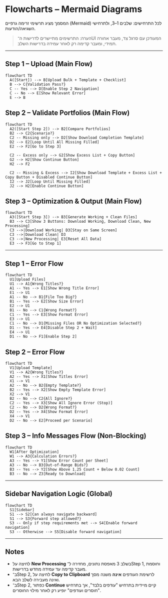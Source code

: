 # Flowcharts – Mermaid Diagrams

המסמך מציג תרשימי זרימה גרפיים (Mermaid) לכל התרחישים: שלבים 1–3, ולתרחישי השגיאה/הודעות.

> הערה: התרשימים מתיישרים לדרישות ה־UI המעודכן עם סרגל צד, מעבר אחורה תמידי, ומעבר קדימה רק לאחר עמידה בדרישות השלב.

---

## Step 1 – Upload (Main Flow)

```mermaid
flowchart TD
  A([Start]) --> B[Upload Bulk + Template + Checklist]
  B --> C{Validation Pass?}
  C -- Yes --> D[Enable Step 2 Navigation]
  C -- No --> E[Show Relevant Error]
  E --> B
```

## Step 2 – Validate Portfolios (Main Flow)

```mermaid
flowchart TD
  A2([Start Step 2]) --> B2[Compare Portfolios]
  B2 --> C2{Scenario?}
  C2 -- Missing only --> D2[Show Download Completion Template]
  D2 --> E2[Loop Until All Missing Filled]
  E2 --> F2[Go to Step 3]

  C2 -- Excess only --> G2[Show Excess List + Copy Button]
  G2 --> H2[Show Continue Button]
  H2 --> F2

  C2 -- Missing & Excess --> I2[Show Download Template + Excess List + Copy Button + Disabled Continue Button]
  I2 --> J2[Loop Until Missing Filled]
  J2 --> H2[Enable Continue Button]
```

## Step 3 – Optimization & Output (Main Flow)

```mermaid
flowchart TD
  A3([Start Step 3]) --> B3[Generate Working + Clean Files]
  B3 --> C3[Show 3 Buttons: Download Working, Download Clean, New Processing]
  C3 -->|Download Working| D3[Stay on Same Screen]
  C3 -->|Download Clean| D3
  C3 -->|New Processing| E3[Reset All Data]
  E3 --> F3[Go to Step 1]
```

---

## Step 1 – Error Flow

```mermaid
flowchart TD
  U1[Upload Files]
  U1 --> A1{Wrong Titles?}
  A1 -- Yes --> E1[Show Wrong Title Error]
  E1 --> U1
  A1 -- No --> B1{File Too Big?}
  B1 -- Yes --> E2[Show Size Error]
  E2 --> U1
  B1 -- No --> C1{Wrong Format?}
  C1 -- Yes --> E3[Show Format Error]
  E3 --> U1
  C1 -- No --> D1{Missing Files OR No Optimization Selected?}
  D1 -- Yes --> E4[Disable Step 2 + Wait]
  E4 --> U1
  D1 -- No --> F1[Enable Step 2]
```

## Step 2 – Error Flow

```mermaid
flowchart TD
  V1[Upload Template]
  V1 --> A2{Wrong Titles?}
  A2 -- Yes --> X1[Show Titles Error]
  X1 --> V1
  A2 -- No --> B2{Empty Template?}
  B2 -- Yes --> X2[Show Empty Template Error]
  X2 --> V1
  B2 -- No --> C2{All Ignore?}
  C2 -- Yes --> X3[Show All Ignore Error (Stop)]
  C2 -- No --> D2{Wrong Format?}
  D2 -- Yes --> X4[Show Format Error]
  X4 --> V1
  D2 -- No --> E2[Proceed per Scenario]
```

## Step 3 – Info Messages Flow (Non-Blocking)

```mermaid
flowchart TD
  W1[After Optimization]
  W1 --> A3{Calculation Errors?}
  A3 -- Yes --> Y1[Show Error Count per Sheet]
  A3 -- No --> B3{Out-of-Range Bids?}
  B3 -- Yes --> Y2[Show Above 1.25 Count + Below 0.02 Count]
  B3 -- No --> Z3[Ready to Download]
```

---

## Sidebar Navigation Logic (Global)

```mermaid
flowchart TD
  S1[Sidebar]
  S1 --> S2[Can always navigate backward]
  S1 --> S3{Forward step allowed?}
  S3 -- Only if step requirements met --> S4[Enable forward navigation]
  S3 -- Otherwise --> S5[Disable forward navigation]
```

---

## Notes

* לחיצה על **New Processing** בשלב 3 מאפסת נתונים, מחזירה ל־Step 1, וחוסמת מעבר קדימה עד עמידה מחדש בדרישות.
* ב־Step 2, לחיצה על **Copy to Clipboard** לרשימת העודפים **אינה** משנה מסך ואינה מעבירה לשלב הבא.
* ב־Step 2, כפתור **Continue** קיים מיידית בתרחיש "עודפים בלבד", אך בתרחיש "חוסרים ועודפים" יופיע רק לאחר מילוי החוסרים.
